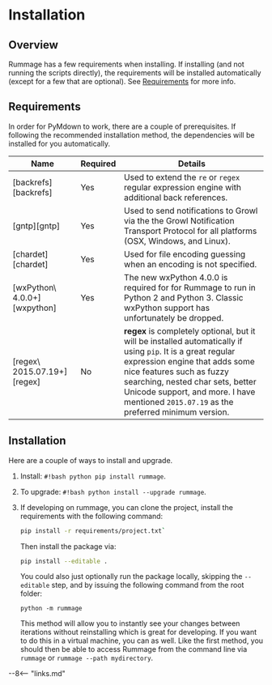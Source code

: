 # Installation

## Overview

Rummage has a few requirements when installing.  If installing (and not running the scripts directly), the requirements will be installed automatically (except for a few that are optional).  See [Requirements](#requirements) for more info.

## Requirements

In order for PyMdown to work, there are a couple of prerequisites. If following the recommended installation method, the dependencies will be installed for you automatically.

Name                         | Required | Details
---------------------------- | -------- | -------
[backrefs][backrefs]         | Yes      | Used to extend the `re` or `regex` regular expression engine with additional back references.
[gntp][gntp]                 | Yes      | Used to send notifications to Growl via the the Growl Notification Transport Protocol for all platforms (OSX, Windows, and Linux).
[chardet][chardet]           | Yes      | Used for file encoding guessing when an encoding is not specified.
[wxPython\ 4.0.0+][wxpython] | Yes      | The new wxPython 4.0.0 is required for for Rummage to run in Python 2 and Python 3. Classic wxPython support has unfortunately be dropped.
[regex\ 2015.07.19+][regex]  | No       | **regex** is completely optional, but it will be installed automatically if using `pip`. It is a great regular expression engine that adds some nice features such as fuzzy searching, nested char sets, better Unicode support, and more.  I have mentioned `2015.07.19` as the preferred minimum version.

## Installation

Here are a couple of ways to install and upgrade.

1. Install: `#!bash python pip install rummage`.

2. To upgrade: `#!bash python install --upgrade rummage`.

2. If developing on rummage, you can clone the project, install the requirements with the following command:

    ```bash
    pip install -r requirements/project.txt`
    ```

    Then install the package via:

    ```bash
    pip install --editable .
    ```

    You could also just optionally run the package locally, skipping the `--editable` step, and by issuing the following command from the root folder:

    ```
    python -m rummage
    ```

    This method will allow you to instantly see your changes between iterations without reinstalling which is great for developing.  If you want to do this in a virtual machine, you can as well.  Like the first method, you should then be able to access Rummage from the command line via `rummage` or `rummage --path mydirectory`.

--8<-- "links.md"
